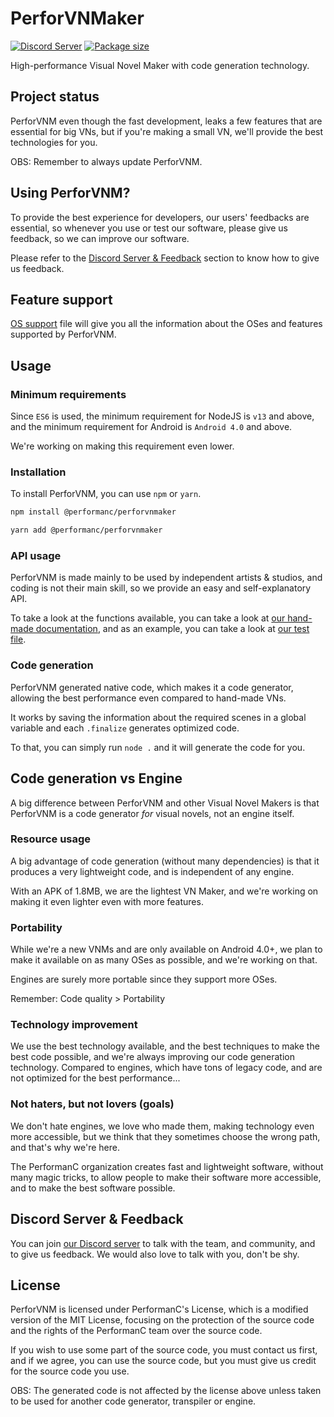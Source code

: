 # PerforVNMaker

[![Discord Server](https://img.shields.io/discord/1036045973039890522?color=5865F2&logo=discord&logoColor=white)](https://discord.gg/uPveNfTuCJ) [![Package size](https://packagephobia.now.sh/badge?p=@performanc/perforvnmaker)](https://packagephobia.now.sh/result?p=@performanc/perforvnmaker)

High-performance Visual Novel Maker with code generation technology.

## Project status

PerforVNM even though the fast development, leaks a few features that are essential for big VNs, but if you're making a small VN, we'll provide the best technologies for you.

OBS: Remember to always update PerforVNM.

## Using PerforVNM?

To provide the best experience for developers, our users' feedbacks are essential, so whenever you use or test our software, please give us feedback, so we can improve our software.

Please refer to the [Discord Server & Feedback](#discord-server--feedback) section to know how to give us feedback.

## Feature support

[OS support](OS_SUPPORT.md) file will give you all the information about the OSes and features supported by PerforVNM.

## Usage

### Minimum requirements

Since `ES6` is used, the minimum requirement for NodeJS is `v13` and above, and the minimum requirement for Android is `Android 4.0` and above.

We're working on making this requirement even lower.

### Installation

To install PerforVNM, you can use `npm` or `yarn`.

```bash
npm install @performanc/perforvnmaker
```

```bash
yarn add @performanc/perforvnmaker
```

### API usage

PerforVNM is made mainly to be used by independent artists & studios, and coding is not their main skill, so we provide an easy and self-explanatory API.

To take a look at the functions available, you can take a look at [our hand-made documentation](docs/), and as an example, you can take a look at [our test file](test/perforvnm.js).

### Code generation

PerforVNM generated native code, which makes it a code generator, allowing the best performance even compared to hand-made VNs.

It works by saving the information about the required scenes in a global variable and each `.finalize` generates optimized code.

To that, you can simply run `node .` and it will generate the code for you.

## Code generation vs Engine

A big difference between PerforVNM and other Visual Novel Makers is that PerforVNM is a code generator *for* visual novels, not an engine itself.

### Resource usage

A big advantage of code generation (without many dependencies) is that it produces a very lightweight code, and is independent of any engine.

With an APK of 1.8MB, we are the lightest VN Maker, and we're working on making it even lighter even with more features.

### Portability

While we're a new VNMs and are only available on Android 4.0+, we plan to make it available on as many OSes as possible, and we're working on that.

Engines are surely more portable since they support more OSes.

Remember: Code quality > Portability

### Technology improvement

We use the best technology available, and the best techniques to make the best code possible, and we're always improving our code generation technology. Compared to engines, which have tons of legacy code, and are not optimized for the best performance...

### Not haters, but not lovers (goals)

We don't hate engines, we love who made them, making technology even more accessible, but we think that they sometimes choose the wrong path, and that's why we're here.

The PerformanC organization creates fast and lightweight software, without many magic tricks, to allow people to make their software more accessible, and to make the best software possible.

## Discord Server & Feedback

You can join [our Discord server](https://discord.gg/uPveNfTuCJ) to talk with the team, and community, and to give us feedback. We would also love to talk with you, don't be shy.

## License

PerforVNM is licensed under PerformanC's License, which is a modified version of the MIT License, focusing on the protection of the source code and the rights of the PerformanC team over the source code.

If you wish to use some part of the source code, you must contact us first, and if we agree, you can use the source code, but you must give us credit for the source code you use.

OBS: The generated code is not affected by the license above unless taken to be used for another code generator, transpiler or engine.
